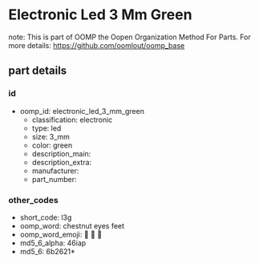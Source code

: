 # Electronic Led 3 Mm Green  

note: This is part of OOMP the Oopen Organization Method For Parts. For more details: https://github.com/oomlout/oomp_base

##  part details





### id
* oomp_id: electronic_led_3_mm_green
  * classification: electronic
  * type: led
  * size: 3_mm
  * color: green
  * description_main: 
  * description_extra: 
  * manufacturer: 
  * part_number: 

### other_codes
* short_code: l3g
* oomp_word: chestnut eyes feet
* oomp_word_emoji: :chestnut: :eyes: :feet:
* md5_6_alpha: 46iap
* md5_6: 6b2621* 